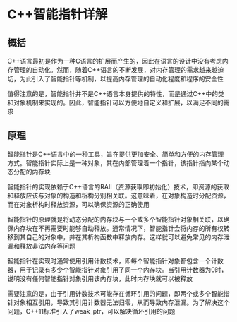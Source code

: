 # C++智能指针详解

## 概括

C++语言最初是作为一种C语言的扩展而产生的，因此在语言的设计中没有考虑内存管理的自动化。然而，随着C++语言的不断发展，对内存管理的需求越来越迫切，为此引入了智能指针等机制，以提高内存管理的自动化程度和程序的安全性

值得注意的是，智能指针并不是C++语言本身提供的特性，而是通过C++中的类和对象机制来实现的。因此，智能指针可以方便地自定义和扩展，以满足不同的需求

## 原理

智能指针是C++语言中的一种工具，旨在提供更加安全、简单和方便的内存管理方式。智能指针实际上是一种对象，其在内部管理着一个指针，该指针指向某个动态分配的内存块

智能指针的实现依赖于C++语言的RAII（资源获取即初始化）技术，即资源的获取和释放应该与对象的构造和析构分别相关联。这意味着，在对象构造时分配资源，而在对象析构时释放资源，可以确保资源的正确使用

智能指针的原理就是将动态分配的内存块与一个或多个智能指针对象相关联，以确保内存块在不再需要时能够自动释放。通常情况下，智能指针会将内存的所有权转移到其自己的对象中，并在其析构函数中释放内存。这样就可以避免常见的内存泄漏和释放非法内存等问题

智能指针在实现时通常使用引用计数技术，即每个智能指针对象都包含一个计数器，用于记录有多少个智能指针对象引用了同一个内存块。当引用计数器为0时，说明没有任何智能指针对象引用该内存块，此时内存块就可以被释放

需要注意的是，由于引用计数技术可能存在循环引用的问题，即两个或多个智能指针对象相互引用，导致其引用计数器无法归零，从而导致内存泄漏。为了解决这个问题，C++11标准引入了weak_ptr，可以解决循环引用的问题
